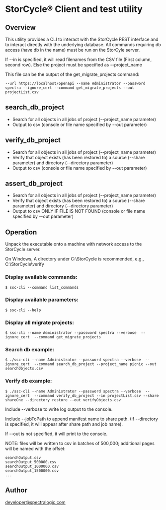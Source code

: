 # StorCycle® Client and test utility

## Overview
This utility provides a CLI to interact with the StorCycle REST interface and
to interact directly with the underlying database. All commands requiring db access
(have db in the name) must be run on the StorCyle server.

If --in is specified, it will read filenames from the CSV file
(First column, second row). Else the project must be specified as --project_name

This file can be the output of the get_migrate_projects command:
``` shell
--url https://localhost/openapi --name Administrator --password spectra --ignore_cert --command get_migrate_projects --out projectList.csv
```


## search_db_project
- Search for all objects in all jobs of project (--project_name parameter)
- Output to csv (console or file name specified by --out parameter)

## verify_db_project
- Search for all objects in all jobs of project (--project_name parameter)
- Verify that object exists (has been restored to) a source (--share parameter) and directory (--directory parameter)
- Output to csv (console or file name specified by --out parameter)

## assert_db_project
- Search for all objects in all jobs of project (--project_name parameter)
- Verify that object exists (has been restored to) a source (--share parameter) and directory (--directory parameter)
- Output to csv ONLY IF FILE IS NOT FOUND (console or file name specified by --out parameter)

## Operation
Unpack the executable onto a machine with network access to the StorCycle server.

On Windows, A directory under C:\StorCycle is recommended, e.g., C:\StorCycle\verify

### Display available commands:
```shell
$ ssc-cli --command list_commands
```

### Display available parameters:
```shell
$ ssc-cli --help
```
### Display all migrate projects:
```shell
$ ssc-cli --name Administrator --password spectra --verbose  --ignore_cert  --command get_migrate_projects
```
### Search db example:
```shell
$ ./ssc-cli --name Administrator --password spectra --verbose  --ignore_cert  --command search_db_project --project_name picnic --out searchObjects.csv
```
### Verify db example:
```shell
$ ./ssc-cli --name Administrator --password spectra --verbose  --ignore_cert  --command verify_db_project --in projectList.csv --share shareOne --directory restore --out verifyObjects.csv
```
Include --verbose to write log output to the console. 

Include --jobToPath to append manifest name to share path.
(If --directory is specified, it will appear after share path and job name).

If --out is not specified, it will print to the console.

NOTE: files will be written to csv in batches of 500,000; additional pages will be named with the offset:
```
searchOutput.csv
searchOutput_500000.csv
searchOutput_1000000.csv
searchOutput_1500000.csv
...
```

## Author
developer@spectralogic.com

